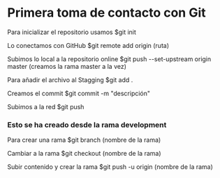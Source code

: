 # Primera toma de contacto con Git

Para inicializar el repositorio usamos $git init

Lo conectamos con GitHub $git remote add origin (ruta)

Subimos lo local a la repositorio online $git push --set-upstream origin master (creamos la rama master a la vez)


Para añadir el archivo al Stagging $git add .

Creamos el commit $git commit -m "descripción"

Subimos a la red $git push


### Esto se ha creado desde la rama development

Para crear una rama $git branch (nombre de la rama)

Cambiar a la rama $git checkout (nombre de la rama)

Subir contenido y crear la rama $git push -u origin (nombre de la rama)
